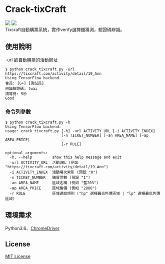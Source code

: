 Crack-tixCraft 
===
[![](https://img.shields.io/badge/python-3.6-blue.svg)](https://www.python.org/)
[![](https://img.shields.io/github/license/stavhaygn/crack-tixcraft.svg)](https://github.com/stavhaygn/crack-tixcraft/blob/master/LICENSE)
<br>
Tixcraft自動購票系統，實作verify選擇題猜測，驗證碼辨識。

使用說明
---
-url 欲自動購票的活動網址<br>
```
$ python crack_tixcraft.py -url https://tixcraft.com/activity/detail/19_Ann
Using TensorFlow backend.
會員: [G+] [測試員]
辨識驗證碼: twai
請等待: 5秒
Good
```

### 命令列參數

```
$ python crack_tixcraft.py -h
Using TensorFlow backend.
usage: crack_tixcraft.py [-h] -url ACTIVITY_URL [-i ACTIVITY_INDEX]
                         [-n TICKET_NUMBER] [-an AREA_NAME] [-ap AREA_PRICE]
                         [-r RULE]

optional arguments:
  -h, --help         show this help message and exit
  -url ACTIVITY_URL  活動URL (例如 "https://tixcraft.com/activity/detail/19_Ann")
  -i ACTIVITY_INDEX  活動場次索引 (預設 "0")
  -n TICKET_NUMBER   購買票數 (預設 "1")
  -an AREA_NAME      區域名稱 (例如 "藍203")
  -ap AREA_PRICE     區域售價 (例如 "2880")
  -r RULE            區域選取規則 ("hp" 選擇最高售價區域 | "lp" 選擇最低售價區域)
```

環境需求
---
Python3.6、[ChromeDriver](http://chromedriver.chromium.org/)

License
---
[MIT License](https://github.com/stavhaygn/crack-tixcraft/blob/master/LICENSE)